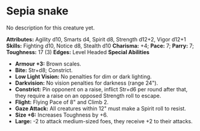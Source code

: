 # Sepia snake

No description for this creature yet.

**Attributes:** Agility d10, Smarts d4, Spirit d8, Strength d12+2, Vigor
d12+1
**Skills:** Fighting d10, Notice d8, Stealth d10
**Charisma:** +4; **Pace:** 7; **Parry:** 7; **Toughness:** 17 (3)
**Edges:** Level Headed
**Special Abilities**

- **Armour +3:** Brown scales.
- **Bite:** Str+d8; Constrict.
- **Low Light Vision:** No penalties for dim or dark lighting.
- **Darkvision:** No vision penalties for darkness (range 24").
- **Constrict:** Pin opponent on a raise, inflict Str+d6 per round after
that, they require a raise on an opposed Strength roll to escape.
- **Flight:** Flying Pace of 8" and Climb 2.
- **Gaze Attack:** All creatures within 12" must make a Spirit roll to
resist.
- **Size +6:** Increases Toughness by +6.
- **Large:** -2 to attack medium-sized foes, they receive +2 to their
attacks.
